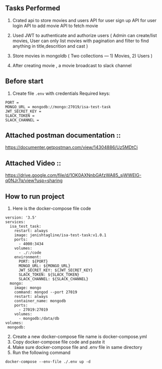 ## Tasks Performed 

1. Crated api to store movies and users
  API for user sign up
  API for user login
  API to add movie
  API to fetch movie


2. Used JWT to authenticate and authorize users ( Admin can create/list movies, User can only list  movies with pagination and filter to find anything in title,descrition and cast )

3. Store movies in mongoldb ( Two collections — 1) Movies, 2) Users )
4. After creating movie , a movie broadcast to slack channel


## Before start
1. Create file `.env` with credentials
Required keys:
```$xslt
PORT = 
MONGO_URL = mongodb://mongo:27019/isa-test-task
JWT_SECRET_KEY = 
SLACK_TOKEN = 
SLACK_CHANNEL =
```


## Attached postman documentation  ::
https://documenter.getpostman.com/view/14304886/Uz5MDtCi

## Attached Video ::
https://drive.google.com/file/d/1OK0AXNnbGAfzWA85_sjWWElG-q0NJr7q/view?usp=sharing

## How to run project 
1. Here is the docker-compose file code
```$xslt
version: '3.5'
services:
  isa_test_task:
    restart: always
    image: jenishtagline/isa-test-task:v1.0.1
    ports:
      - 4000:3434
    volumes:
      - ./:/code
    environment: 
      PORT: ${PORT}
      MONGO_URL: ${MONGO_URL}
      JWT_SECRET_KEY: ${JWT_SECRET_KEY}
      SLACK_TOKEN: ${SLACK_TOKEN}
      SLACK_CHANNEL: ${SLACK_CHANNEL}
  mongo:
    image: mongo
    command: mongod --port 27019
    restart: always
    container_name: mongodb
    ports:
      - 27019:27019
    volumes:
      - mongodb:/data/db
volumes:
 mongodb:
```

2. Create a new docker-compose file name is docker-compose.yml
3. Copy docker-compose file code and paste it
4. Make sure docker-compose file and .env file in same directory
5. Run the following command

```$xslt
docker-compose --env-file ./.env up -d
```